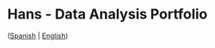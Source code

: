 # Hans - Data Analysis Portfolio 
([Spanish](https://github.com/HansAllTech/Hans_Data_Analysis_Portfolio/blob/main/Proyectos.md#tabla-de-contenido-es--en) | [English](https://github.com/HansAllTech/Hans_Data_Analysis_Portfolio/blob/main/Projects.md#table-of-content-es--en))   
                             
                                                                                                                                                  
                                         
                                                            
                              
                    
                       
     
    
         
     
  
 
 
 
